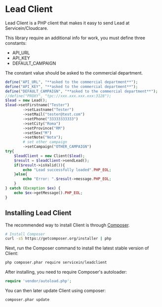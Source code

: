Lead Client
=======================

Lead Client is a PHP client that makes it easy to send Lead at Servicein/Cloudcare.

This library require an additional info for work, you must define three constants:
 - API_URL
 - API_KEY
 - DEFAULT_CAMPAIGN
 
 The constant value should be asked to the commercial department.

```php
define("API_URL", "**asked to the commercial department**");
define("API_KEY", "**asked to the commercial department**");
define("DEFAULT_CAMPAIGN", "**asked to the commercial department**");
//define("PROXY", "tpc://xxx.xxx.xxx.xxx:3128");
$lead = new Lead();
$lead->setFirstname("Tester")
        ->setLastname("Tester")
        ->setMail("tester@test.com")
        ->setPhone("33333333333")
        ->setCity("Roma")
        ->setProvince("RM")
        ->setSex("M")
        ->setNote("Nota");
        # set other campaign 
        ->setCampaign("OTHER_CAMPAIGN") 
try{
    $leadClient = new Client($lead);
    $result = $leadClient->sendLead();
    if($result->isValid()){
        echo "Lead successfully loaded".PHP_EOL;
    }else{
        echo "Error: ".$result->message.PHP_EOL;
    }
} catch (Exception $ex) {
    echo $ex->getMessage().PHP_EOL;
}
```

## Installing Lead Client

The recommended way to install Client is through
[Composer](http://getcomposer.org).

```bash
# Install Composer
curl -sS https://getcomposer.org/installer | php
```

Next, run the Composer command to install the latest stable version of Client:

```bash
php composer.phar require servicein/leadclient
```

After installing, you need to require Composer's autoloader:

```php
require 'vendor/autoload.php';
```

You can then later update Client using composer:

 ```bash
composer.phar update
 ```
